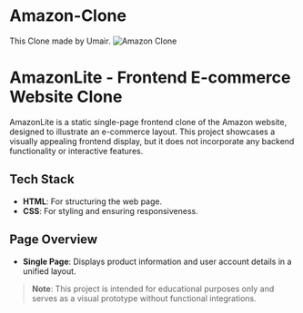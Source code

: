 # Amazon-Clone
This Clone made by Umair.
![Amazon Clone](https://github.com/user-attachments/assets/21db26c2-d760-428b-b3b2-6a82640b05b4)

# AmazonLite - Frontend E-commerce Website Clone

AmazonLite is a static single-page frontend clone of the Amazon website, designed to illustrate an e-commerce layout. This project showcases a visually appealing frontend display, but it does not incorporate any backend functionality or interactive features.

## Tech Stack

- **HTML**: For structuring the web page.
- **CSS**: For styling and ensuring responsiveness.

## Page Overview

- **Single Page**: Displays product information and user account details in a unified layout.

> **Note**: This project is intended for educational purposes only and serves as a visual prototype without functional integrations.

